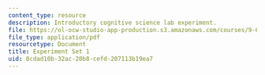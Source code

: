 ```yaml
---
content_type: resource
description: Introductory cognitive science lab experiment.
file: https://ol-ocw-studio-app-production.s3.amazonaws.com/courses/9-63-laboratory-in-cognitive-science-fall-2002/8cdad10b32ac20b8cefd207113b19ea7_experiment_1.pdf
file_type: application/pdf
resourcetype: Document
title: Experiment Set 1
uid: 8cdad10b-32ac-20b8-cefd-207113b19ea7
---
```

